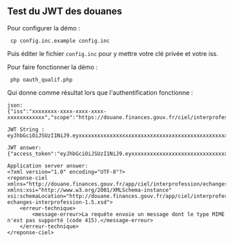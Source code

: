 ## Test du JWT des douanes

Pour configurer la démo :

     cp config.inc.example config.inc

Puis éditer le fichier ``config.inc`` pour y mettre votre clé privée et votre iss.

Pour faire fonctionner la démo :

     php oauth_qualif.php

Qui donne comme résultat lors que l'authentification fonctionne :

    json: 
    {"iss":"xxxxxxxx-xxxx-xxxx-xxxx-xxxxxxxxxxxx","scope":"https://douane.finances.gouv.fr/ciel/interprofession/v1","aud":"https://douane.finances.gouv.fr/oauth2/v1/auth","iat":1467205278000}
    
    JWT String : 
    eyJhbGciOiJSUzI1NiJ9.eyxxxxxxxxxxxxxxxxxxxxxxxxxxxxxxxxxxxxxxxxxxxxxxxxxxxxxxxxxxxxxxxxxxxxxxxxxxxxxxxxxxxxxxxxxxxxxxxxxxxxxxxxxxxxxxxxxxxxxxxxxxxxxxxxxxxxxxxxxxxxxxxxxxxxxxxxxxxxxxxxxxxxxxxxxxxxxxxxxxxxxxxxxxxxxxxxxxxxxxxxxxxxxxxxxxxxxxxxxxxxxxxxxxxxxxxxxxxxxxxxxxxxxxxx.xxxxxxxxxxxxxxxxxxxxxxxxxxxxxxxxxxxxxxxxxxxxxxxxxxxxxxxxxxxxxxxxxxxxxxxxxxxxxxxxxxxxxxxxxxxxxxxxxxxxxxxxxxxxxxxxxxxxxxxxxxxxxxxxxxxxxxxxxxxxxxxxxxxxxxxxxxxxxxxxxxxxxxxxxxxxxxxxxxxxxxxxxxxxxxxxxxxxxxxxxxxxxxxxxxxxxxxxxxxxxxxxxxxxxxxxxxxxxxxxxxxxxxxxxxxxxxxxxxxxxxxxxxxxxxxxxxxxxxxxxxxxxxxxxxxxxxxxxxxxxxxxxxxxxxxxxxxxxxxxxxxxxxxxxxxxxxxxxxxxxx
    
    JWT answer: 
    {"access_token":"eyJhbGciOiJSUzI1NiJ9.eyxxxxxxxxxxxxxxxxxxxxxxxxxxxxxxxxxxxxxxxxxxxxxxxxxxxxxxxxxxxxxxxxxxxxxxxxxxxxxxxxxxxxxxxxxxxxxxxxxxxxxxxxxxxxxxxxxxxxxxxxxxxxxxxxxxxxxxxxxxxxxxxxxxxxxxxxxxxxxxxxxxxxxxxxxxxxxxxxxxxxxxxxxxxxxxxxxxxxxxxxxxxxxxxxxxxxxxxxxxxxxxxxxxxxxxxxxxxxxxxxxxxxxxxxxxxxxxxxxxxxxxxxxxxxxxxxxxxxxxxxxxxxxxxxxxxxxxxxxxxxxxxxxxxxxxxxxxxxxxxxxxxxxxxxxxxxxxxxxxxxxxxxxxxxxxxxxxxxxxxxxxxxxxxxxxxxxxxxxxxxxxxxxxxxxxxxxxxxxxxxxxxxxxxxxxxxxxxxxx.xxxxxxxxxxxxxxxxxxxxxxxxxxxxxxxxxxxxxxxxxxxxxxxxxxxxxxxxxxxxxxxxxxxxxxxxxxxxxxxxxxxxxxxxxxxxxxxxxxxxxxxxxxxxxxxxxxxxxxxxxxxxxxxxxxxxxxxxxxxxxxxxxxxxxxxxxxxxxxxxxxxxxxxxxxxxxxxxxxxxxxxxxxxxxxxxxxxxxxxxxxxxxxxxxxxxxxxxxxxxxxxxxxxxxxxxxxxxxxxxxxxxxxxxxxxxxxxxxxxxxxxxxxxxxxxxxxxxxxxxxxxxxxxxxxxxxxxxxxxxxxxxxxxxxxxxxxxxxxxxxxxxxxxxxxxxxxxxxxxxxx","token_type":"Bearer","expires_in":3600000}
    
    Application server answer: 
    <?xml version="1.0" encoding="UTF-8"?>
    <reponse-ciel xmlns="http://douane.finances.gouv.fr/app/ciel/interprofession/echanges/1.0" xmlns:xsi="http://www.w3.org/2001/XMLSchema-instance" xsi:schemaLocation="http://douane.finances.gouv.fr/app/ciel/interprofession/echanges/1.0 echanges-interprofession-1.5.xsd">
    	<erreur-technique>
    		<message-erreur>La requête envoie un message dont le type MIME n'est pas supporté (code 415).</message-erreur>
    	</erreur-technique>
    </reponse-ciel>

